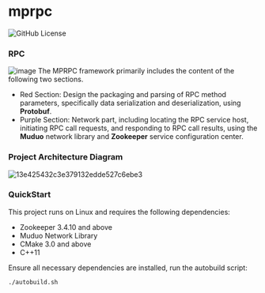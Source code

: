 # mprpc
![GitHub License](https://img.shields.io/github/license/xykCs/mprpc?color=%23FFD700)

### RPC
![image](https://github.com/user-attachments/assets/26516743-01ab-488c-8ed2-51fc3492f547)
The MPRPC framework primarily includes the content of the following two sections.
- Red Section: Design the packaging and parsing of RPC method parameters, specifically data serialization and deserialization, using **Protobuf**.
- Purple Section: Network part, including locating the RPC service host, initiating RPC call requests, and responding to RPC call results, using the **Muduo** network library and **Zookeeper** service configuration center.

### Project Architecture Diagram
![13e425432c3e379132edde527c6ebe3](https://github.com/user-attachments/assets/221a6b22-1f15-4939-ac26-9df9ba956ab6)
### QuickStart
This project runs on Linux and requires the following dependencies:
- Zookeeper 3.4.10 and above
- Muduo Network Library
- CMake 3.0 and above
- C++11

Ensure all necessary dependencies are installed, run the autobuild script:
```sh
./autobuild.sh
```
